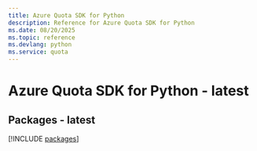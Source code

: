 ```yaml
---
title: Azure Quota SDK for Python
description: Reference for Azure Quota SDK for Python
ms.date: 08/20/2025
ms.topic: reference
ms.devlang: python
ms.service: quota
---
```

# Azure Quota SDK for Python - latest
## Packages - latest
[!INCLUDE [packages](quota-index.md)]